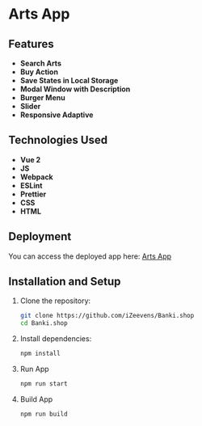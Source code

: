 # Arts App

## Features
- **Search Arts**
- **Buy Action**
- **Save States in Local Storage**
- **Modal Window with Description**
- **Burger Menu**
- **Slider**
- **Responsive Adaptive**

## Technologies Used
- **Vue 2**
- **JS**
- **Webpack**
- **ESLint**
- **Prettier**
- **CSS**
- **HTML**

## Deployment
You can access the deployed app here: [Arts App](https://graphiql-btomrzxgm-izeevens-projects.vercel.app/en)

## Installation and Setup

1. Clone the repository:
   ```bash
   git clone https://github.com/iZeevens/Banki.shop
   cd Banki.shop
   ```
2. Install dependencies:
    ```bash
   npm install
   ```
3. Run App
   ```bash
   npm run start
   ```
4. Build App
   ```bash
   npm run build
   ```
